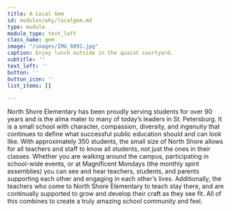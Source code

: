 ```yaml
---
title: A Local Gem
id: modules/why/localgem.md
type: module
module_type: text_left
class_name: gem
image: "/images/IMG_6091.jpg"
caption: Enjoy lunch outside in the quaint courtyard.
subtitle: ''
text_left: ''
button: ''
button_icon: ''
list_items: []

---
```

North Shore Elementary has been proudly serving students for over 90 years and is the alma mater to many of today’s leaders in St. Petersburg.  It is a small school with character, compassion, diversity, and ingenuity that continues to define what successful public education should and can look like.  With approximately 350 students, the small size of North Shore allows for all teachers and staff to know all students, not just the ones in their classes.  Whether you are walking around the campus, participating in school-wide events, or at Magnificent Mondays (the monthly spirit assemblies) you can see and hear teachers, students, and parents supporting each other and engaging in each other’s lives.  Additionally, the teachers who come to North Shore Elementary to teach stay there, and are continually supported to grow and develop their craft as they see fit.  All of this combines to create a truly amazing school community and feel.